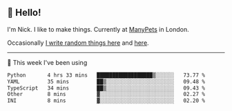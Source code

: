 ## 👋 Hello! 

I'm Nick. I like to make things. Currently at [ManyPets](https://manypets.com) in London.

Occasionally [I write random things here](https://nicksnell.com) and [here](https://twitter.com/nicksnell).

-------

🚀 This week I've been using

<!--START_SECTION:waka-->

```txt
Python       4 hrs 33 mins   ██████████████████▒░░░░░░   73.77 %
YAML         35 mins         ██▒░░░░░░░░░░░░░░░░░░░░░░   09.48 %
TypeScript   34 mins         ██▒░░░░░░░░░░░░░░░░░░░░░░   09.43 %
Other        8 mins          ▓░░░░░░░░░░░░░░░░░░░░░░░░   02.27 %
INI          8 mins          ▓░░░░░░░░░░░░░░░░░░░░░░░░   02.20 %
```

<!--END_SECTION:waka-->
